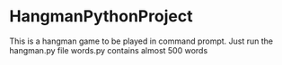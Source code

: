 # HangmanPythonProject

This is a hangman game to be played in command prompt.
Just run the hangman.py file
words.py contains almost 500 words
